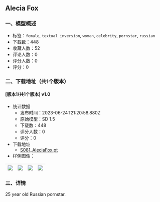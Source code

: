 ## Alecia Fox
### 一、模型概述

- 标签：`female`, `textual inversion`, `woman`, `celebrity`, `pornstar`, `russian`
- 下载数：448
- 收藏人数：52
- 评论人数：0
- 评分人数：0
- 评分：0

### 二、下载地址（共1个版本）

#### [版本1/共1个版本] v1.0

- 统计数据
  - 发布时间：2023-06-24T21:20:58.880Z
  - 原始模型：SD 1.5
  - 下载数：448
  - 评分人数：0
  - 评分：0
- 下载地址
  - [S081_AleciaFox.pt](https://civitai.com/api/download/models/103266)
- 样例图像：

| <img src="https://image.civitai.com/xG1nkqKTMzGDvpLrqFT7WA/c758e5e0-75ba-441d-9c15-b630000d9ada/width=450/1276284.jpeg" /> | <img src="https://image.civitai.com/xG1nkqKTMzGDvpLrqFT7WA/0274a9e9-8ef1-4916-b184-56ead9f15bd0/width=450/1276289.jpeg" /> | <img src="https://image.civitai.com/xG1nkqKTMzGDvpLrqFT7WA/50472913-c644-457a-82e5-0055f4c2fab3/width=450/1276293.jpeg" /> | <img src="https://image.civitai.com/xG1nkqKTMzGDvpLrqFT7WA/1a14cf86-4eb9-4093-b38e-ba5165443540/width=450/1276298.jpeg" /> |
| ---- | ---- | ---- | ---- |


### 三、详情
<p>25 year old Russian pornstar.</p>